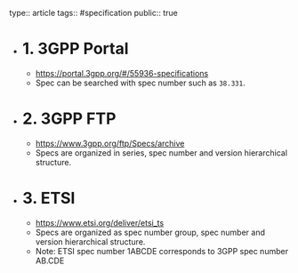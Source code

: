 type:: article
tags:: #specification
public:: true

- # 1. 3GPP Portal
	- https://portal.3gpp.org/#/55936-specifications
	- Spec can be searched with spec number such as `38.331`.
- # 2. 3GPP FTP
	- https://www.3gpp.org/ftp/Specs/archive
	- Specs are organized in series, spec number and version hierarchical structure.
- # 3. ETSI
	- https://www.etsi.org/deliver/etsi_ts
	- Specs are organized as spec number group,  spec number and version hierarchical structure.
	- Note: ETSI spec number 1ABCDE corresponds to 3GPP spec number AB.CDE